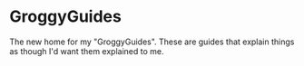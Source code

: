 # GroggyGuides
The new home for my "GroggyGuides". These are guides that explain things as though I'd want them explained to me.
